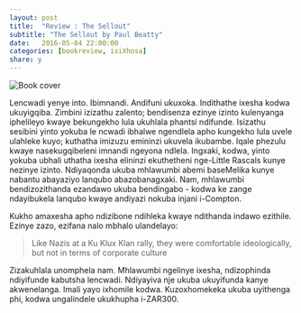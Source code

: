 ```yaml
---
layout: post
title:  "Review : The Sellout"
subtitle: "The Sellout by Paul Beatty"
date:   2016-05-04 22:00:00
categories: [bookreview, isiXhosa]
share: y
---
```


![Book cover](http://ecx.images-amazon.com/images/I/51gc1HCCV8L._SY344_BO1,204,203,200_.jpg)


Lencwadi yenye into. Ibimnandi. Andifuni ukuxoka. Indithathe ixesha kodwa ukuyigqiba.
Zimbini izizathu zalento; bendisenza ezinye izinto kulenyanga iphelileyo kwaye bekungekho
lula ukuhlala phantsi ndifunde. Isizathu sesibini yinto yokuba le ncwadi ibhalwe ngendlela
apho kungekho lula uvele ulahleke kuyo; kuthatha imizuzu emininzi ukuvela ikubambe. Iqale phezulu kwaye nasekugqibeleni imnandi ngeyona ndlela. Ingxaki, kodwa, yinto yokuba ubhali uthatha ixesha elininzi ekuthetheni nge-Little Rascals kunye nezinye izinto. Ndiyaqonda ukuba mhlawumbi abemi baseMelika kunye nabantu abayaziyo lanqubo abazobanagxaki. Nam, mhlawumbi bendizozithanda ezandawo ukuba bendingabo - kodwa ke zange ndayibukela lanqubo kwaye andiyazi nokuba injani i-Compton.

Kukho amaxesha apho ndizibone ndihleka kwaye ndithanda indawo ezithile. Ezinye zazo, ezifana nalo mbhalo ulandelayo:

> Like Nazis at a Ku Klux Klan rally, they were comfortable ideologically, but not in terms of corporate culture

Zizakuhlala unomphela nam. Mhlawumbi ngelinye ixesha, ndizophinda ndiyifunde kabutsha lencwadi. Ndiyayiva nje ukuba ukuyifunda kanye akwenelanga. Imali yayo ixhomile kodwa. Kuzoxhomekeka ukuba uyithenga phi, kodwa ungalindele ukukhupha i-ZAR300.